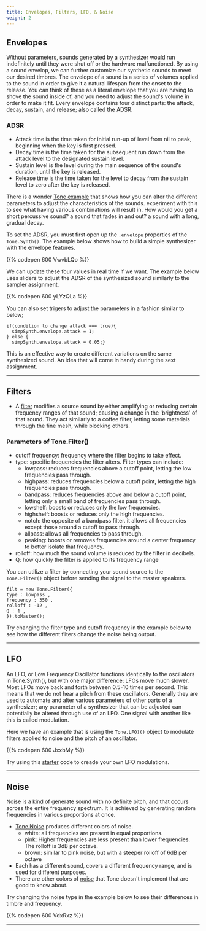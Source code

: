 ```yaml
---
title: Envelopes, Filters, LFO, & Noise
weight: 2
---
```


## Envelopes 

Without parameters, sounds generated by a synthesizer would run indefinitely until they were shut off or the hardware malfunctioned. By using a sound envelop, we can further customize our synthetic sounds to meet our desired timbres. The envelope of a sound is a series of volumes applied to the sound in order to give it a natural lifespan from the onset to the release. You can think of these as a literal envelope that you are having to shove the sound inside of, and you need to adjust the sound's volume in order to make it fit. Every envelope contains four distinct parts: the attack, decay, sustain, and release; also called the ADSR.


### ADSR

- Attack time is the time taken for initial run-up of level from nil to peak, beginning when the key is first pressed.
- Decay time is the time taken for the subsequent run down from the attack level to the designated sustain level.
- Sustain level is the level during the main sequence of the sound's duration, until the key is released.
- Release time is the time taken for the level to decay from the sustain level to zero after the key is released.

There is a wonder [Tone example](https://tonejs.github.io/examples/envelope.html) that shows how you can alter the different parameters to adjust the characteristics of the sounds. experiment with this to see what having various combinations will result in. How would you get a short percussive sound? a sound that fades in and out? a sound with a long, gradual decay.

To set the ADSR, you must first open up the `.envelope` properties of the `Tone.Synth()`. The example below shows how to build a simple synthesizer with the envelope features. 

{{% codepen 600 VwvbLQo %}}

We can update these four values in real time if we want. The example below uses sliders to adjust the ADSR of the synthesized sound similarly to the sampler assignment.

{{% codepen 600 yLYzQLa %}}

You can also set trigers to adjust the parameters in a fashion similar to below;

```
if(condition to change attack === true){
  simpSynth.envelope.attack = 1;
} else {
  simpSynth.envelope.attack = 0.05;}
  ```

  This is an effective way to create different variations on the same synthesized sound. An idea that will come in handy during the sext assignment.

  ---

  ## Filters

  - A [filter](https://tonejs.github.io/docs/r11/Filter) modifies a source sound by either amplifying or reducing certain frequency ranges of that sound; causing a change in the 'brightness' of that sound. They act similarly to a coffee filter, letting some materials through the fine mesh, while blocking others.

### Parameters of Tone.Filter()

* cutoff frequency: frequency where the filter begins to take effect.
* type: specific frequencies the filter alters. Filter types can include:
  * lowpass: reduces frequencies above a cutoff point, letting the low frequencies pass through.
  * highpass: reduces frequencies below a cutoff point, letting the high frequencies pass through.
  * bandpass: reduces frequencies above and below a cutoff point, letting only a small band of frequencies pass through.
  * lowshelf: boosts or reduces only the low frequencies.
  * highshelf: boosts or reduces only the high frequencies. 
  * notch: the opposite of a bandpass filter. it allows all frequencies except those around a cutoff to pass through.
  * allpass: allows all frequencies to pass through.
  * peaking: boosts or removes frequencies around a center frequency to better isolate that frequency.
* rolloff: how much the sound volume is reduced by the filter in decibels.
* Q: how quickly the filter is applied to its frequency range

You can utilize a filter by connecting your sound source to the `Tone.Filter()` object before sending the signal to the master speakers.

```
filt = new Tone.Filter({
type : lowpass ,
frequency : 350 ,
rolloff : -12 ,
Q : 1 ,
}).toMaster();
```
Try changing the filter type and cutoff frequency in the example below to see how the different filters change the noise being output.

---

## LFO

An LFO, or Low Frequency Oscillator functions identically to the oscillators in Tone.Synth(), but with one major difference: LFOs move much slower. Most LFOs move back and forth between 0.5-10 times per second. This means that we do not hear a pitch from these oscillators. Generally they are used to automate and alter various parameters of other parts of a synthesizer; any parameter of a synthesizer that can be adjusted can potentially be altered through use of an LFO. One signal with another like this is called modulation.

Here we have an example that is using the `Tone.LFO)()` object to modulate filters applied to noise and the pitch of an oscillator. 

{{% codepen 600 JxxbMy %}}

Try using this [starter](https://codepen.io/lsuddem/pen/QYYGmL) code to creade your own LFO modulations. 

---

## Noise

Noise is a kind of generate sound with no definite pitch, and that occurs across the entire frequency spectrum. It Is achieved by generating random frequencies in various proportions at once. 


- [Tone.Noise](https://tonejs.github.io/docs/r11/Noise) produces different colors of noise. 
  * white: all frequencies are present in equal proportions.
  * pink: Higher frequencies are less present than lower frequencies. The rolloff is 3dB per octave. 
  * brown: similar to pink noise, but with a steeper rolloff of 6dB per octave
- Each has a different sound, covers a different frequency range, and is used for different purposes. 
- There are other colors of [noise](https://en.wikipedia.org/wiki/Colors_of_noise) that Tone doesn't implement that are good to know about.  

  
Try changing the noise type in the example below to see their differences in timbre and frequency.

{{% codepen 600 VdxRxz %}}

---
